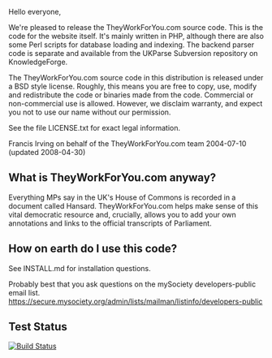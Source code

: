 Hello everyone,

We're pleased to release the TheyWorkForYou.com source code.  This is the code
for the website itself.  It's mainly written in PHP, although there are also
some Perl scripts for database loading and indexing.  The backend parser code
is separate and available from the UKParse Subversion repository on
KnowledgeForge.

The TheyWorkForYou.com source code in this distribution is released under a BSD
style license.   Roughly, this means you are free to copy, use, modify and
redistribute the code or binaries made from the code.  Commercial or
non-commercial use is allowed.  However, we disclaim warranty, and expect you
not to use our name without our permission.

See the file LICENSE.txt for exact legal information.

Francis Irving
on behalf of the TheyWorkForYou.com team
2004-07-10 (updated 2008-04-30)

## What is TheyWorkForYou.com anyway?

Everything MPs say in the UK's House of Commons is recorded in a document
called Hansard.  TheyWorkForYou.com helps make sense of this vital democratic
resource and, crucially, allows you to add your own annotations and links to the
official transcripts of Parliament.

## How on earth do I use this code?

See INSTALL.md for installation questions.

Probably best that you ask questions on the mySociety developers-public email list.
https://secure.mysociety.org/admin/lists/mailman/listinfo/developers-public

## Test Status

[![Build Status](https://travis-ci.org/mysociety/fixmystreet.png?branch=master)](https://travis-ci.org/mysociety/fixmystreet)